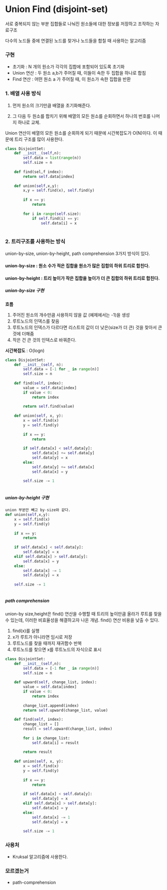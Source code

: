 # Union Find (disjoint-set)

서로 중복되지 않는 부분 집합들로 나눠진 원소들에 대한 정보를 저장하고 조작하는 자료구조

다수의 노드들 중에 연결된 노드를 찾거나 노드들을 합칠 때 사용하는 알고리즘



### 구현

- 초기화 : N 개의 원소가 각각의 집합에 포함되어 있도록 초기화
- Union 연산 : 두 원소 a,b가 주어질 때, 이들이 속한 두 집합을 하나로 합침
- Find 연산 : 어떤 원소 a 가 주어질 때, 이 원소가 속한 집합을 반환



### 1. 배열 사용 방식

1. 먼저 원소의 크기만큼 배열을 초기화해준다.

2. 그 다음 두 원소를 합치기 위해 배열의 모든 원소를 순회하면서 하나의 번호를 나머지 하나로 교체.



Union 연산이 배열의 모든 원소를 순회하게 되기 때문에 시간복잡도가 O(N)이다. 이 때문에 트리 구조를 많이 사용한다.



```python
class DisjointSet:
    def __init__(self,n):
        self.data = list(range(n))
        self.size = n
        
    def find(sel,f index):
        return self.data[index]
    
    def union(self,x,y):
        x,y = self.find(x), self.find(y)
        
        if x == y:
            return
        
        for i in range(self.size):
            if self.find(i) == y:
                self.data[i] = x
                
```





### 2. 트리구조를 사용하는 방식

union-by-size, union-by-height, path comprehension 3가지 방식이 있다.

#### union-by-size : 원소 수가 적은 집합을 원소가 많은 집합의 하위 트리로 합친다.

#### union-by-height : 트리 높이가 작은 집합을 높이가 더 큰 집합의 하위 트리로 합친다.



##### union-by-size 구현

**흐름**

1. 주어진 원소의 개수만큼 사용하지 않을 값 (예제에서는 -1)을 생성
2. 루트노드의 인덱스를 찾음
3. 루트노드의 인덱스가 다르다면 리스트의 값이 더 낮은(size가 더 큰) 것을 찾아서 큰 것에 더해줌
4. 작은 건 큰 것의 인덱스로 바꿔준다.



**시간복잡도** : O(logn)

```python
class DisjointSet:
    def __init__(self, n):
        self.data = [-1 for _ in range(n)]
        self.size = n
        
    def find(self, index):
        value = self.data[index]
        if value < 0:
            return index
        
        return self.find(value)
    
    def union(self, x, y):
        x = self.find(x)
        y = self.find(y)
        
        if x == y:
            return
        
        if self.data[x] < self.data[y]:
            self.data[x] += self.data[y]
            self.data[y] = x
        else:
            self.data[y] += self.data[x]
            self.data[x] = y
            
        self.size -= 1
        
```



##### union-by-height 구현

```python
union 부분만 빼고 by-size와 같다.
def union(self,x,y):
    x = self.find(x)
    y = self.find(y)
    
    if x == y:
        return
    
    if self.data[x] < self.data[y]:
        self.data[y] = x
    elif self.data[x] > self.data[y]:
        self.data[x] = y
    else:
        self.data[x] -= 1
        self.data[y] = x
        
    self.size -= 1
    
```



##### path comprehension

union-by size,height은 find() 연산을 수행할 때 트리의 높이만큼 올라가 루트를 찾을 수 있는데, 이러한 비효율성을 해결하고자 나온 개념. find() 연산 비용을 낮출 수 있다.



1. find(x)를 실행
2. x가 루트가 아니라면 임시로 저장
3. 루트노드를 찾을 때까지 재귀함수 반복
4. 루트노드를 찾으면 x를 루트노드의 자식으로 표시



``` python
class DisjointSet:
    def __init__(self,n):
        self.data = [-1 for _ in range(n)]
        self.size = n
        
    def upward(self, change_list, index):
        value = self.data[index]
        if value < 0:
            return index
        
        change_list.append(index)
        return self.upward(change_list, value)
    
    def find(self, index):
        change_list = []
        result = self.upward(change_list, index)
        
        for i in change_list:
            self.data[i] = result
            
        return result
    
    def union(self, x, y):
        x = self.find(x)
        y = self.find(y)
        
        if x == y:
            return
        
        if self.data[x] < self.data[y]:
            self.data[y] = x
        elif self.data[x] > self.data[y]:
            self.data[x] = y
        else:
            self.data[x] -= 1
            self.data[y] = x
            
        self.size -= 1
```



### 사용처

- Kruksal 알고리즘에 사용한다.



### 모르겠는거

- path-comprehension